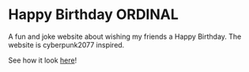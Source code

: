 # Happy Birthday ORDINAL
A fun and joke website about wishing my friends a Happy Birthday.
The website is cyberpunk2077 inspired.


See how it look [here](https://imanuella.github.io/HBD-Ordinal/)!


